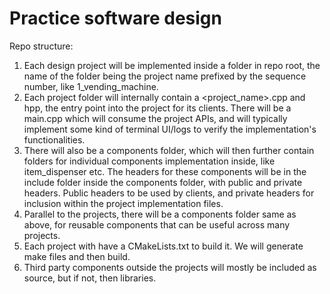 # Practice software design

Repo structure:

1. Each design project will be implemented inside a folder in repo root, the name of the folder being the project name prefixed by the sequence number, like 1_vending_machine.
2. Each project folder will internally contain a <project_name>.cpp and hpp, the entry point into the project for its clients. There will be a main.cpp which will consume the project APIs, and will typically implement some kind of terminal UI/logs to verify the implementation's functionalities. 
3. There will also be a components folder, which will then further contain folders for individual components implementation inside, like item_dispenser etc. The headers for these components will be in the include folder inside the components folder, with public and private headers. Public headers to be used by clients, and private headers for inclusion within the project implementation files.
4. Parallel to the projects, there will be a components folder same as above, for reusable components that can be useful across many projects.
5. Each project with have a CMakeLists.txt to build it. We will generate make files and then build.
6. Third party components outside the projects will mostly be included as source, but if not, then libraries.
